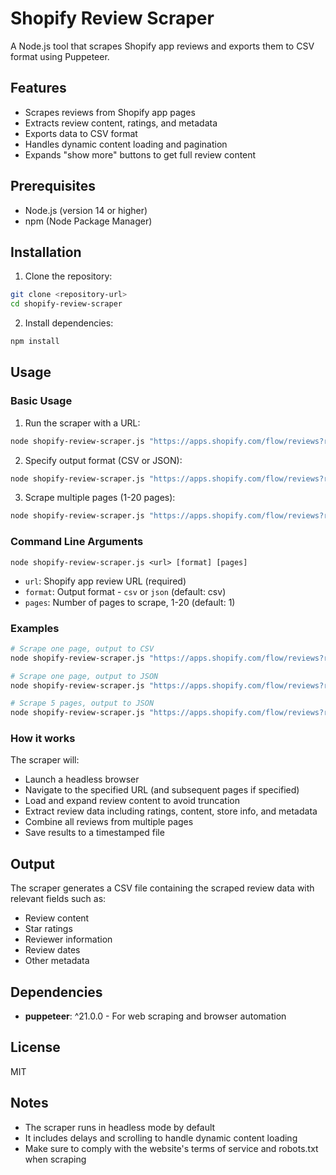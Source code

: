 # Shopify Review Scraper

A Node.js tool that scrapes Shopify app reviews and exports them to CSV format using Puppeteer.

## Features

- Scrapes reviews from Shopify app pages
- Extracts review content, ratings, and metadata
- Exports data to CSV format
- Handles dynamic content loading and pagination
- Expands "show more" buttons to get full review content

## Prerequisites

- Node.js (version 14 or higher)
- npm (Node Package Manager)

## Installation

1. Clone the repository:
```bash
git clone <repository-url>
cd shopify-review-scraper
```

2. Install dependencies:
```bash
npm install
```

## Usage

### Basic Usage

1. Run the scraper with a URL:
```bash
node shopify-review-scraper.js "https://apps.shopify.com/flow/reviews?ratings[]=4"
```

2. Specify output format (CSV or JSON):
```bash
node shopify-review-scraper.js "https://apps.shopify.com/flow/reviews?ratings[]=4" json
```

3. Scrape multiple pages (1-20 pages):
```bash
node shopify-review-scraper.js "https://apps.shopify.com/flow/reviews?ratings[]=4" json 3
```

### Command Line Arguments

```
node shopify-review-scraper.js <url> [format] [pages]
```

- `url`: Shopify app review URL (required)
- `format`: Output format - `csv` or `json` (default: csv)
- `pages`: Number of pages to scrape, 1-20 (default: 1)

### Examples

```bash
# Scrape one page, output to CSV
node shopify-review-scraper.js "https://apps.shopify.com/flow/reviews?ratings[]=4"

# Scrape one page, output to JSON
node shopify-review-scraper.js "https://apps.shopify.com/flow/reviews?ratings[]=4" json

# Scrape 5 pages, output to JSON
node shopify-review-scraper.js "https://apps.shopify.com/flow/reviews?ratings[]=4" json 5
```

### How it works

The scraper will:
- Launch a headless browser
- Navigate to the specified URL (and subsequent pages if specified)
- Load and expand review content to avoid truncation
- Extract review data including ratings, content, store info, and metadata
- Combine all reviews from multiple pages
- Save results to a timestamped file

## Output

The scraper generates a CSV file containing the scraped review data with relevant fields such as:
- Review content
- Star ratings
- Reviewer information
- Review dates
- Other metadata

## Dependencies

- **puppeteer**: ^21.0.0 - For web scraping and browser automation

## License

MIT

## Notes

- The scraper runs in headless mode by default
- It includes delays and scrolling to handle dynamic content loading
- Make sure to comply with the website's terms of service and robots.txt when scraping